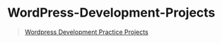 # WordPress-Development-Projects
> [Wordpress Development Practice Projects](https://github.com/paulAlexSerban/Wordpress-Dev---PRACTICE)

